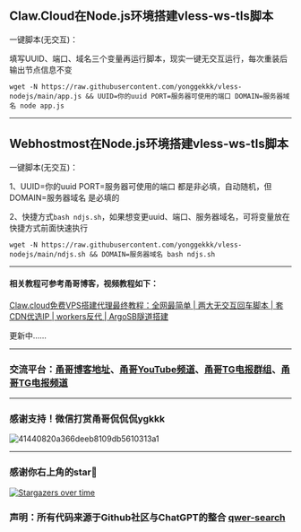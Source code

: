 ## Claw.Cloud在Node.js环境搭建vless-ws-tls脚本

一键脚本(无交互)：

填写UUID、端口、域名三个变量再运行脚本，现实一键无交互运行，每次重装后输出节点信息不变
```
wget -N https://raw.githubusercontent.com/yonggekkk/vless-nodejs/main/app.js && UUID=你的uuid PORT=服务器可使用的端口 DOMAIN=服务器域名 node app.js
```

----------------------------------------------------------

## Webhostmost在Node.js环境搭建vless-ws-tls脚本

一键脚本(无交互)：

1、UUID=你的uuid PORT=服务器可使用的端口 都是非必填，自动随机，但DOMAIN=服务器域名 是必填的

2、快捷方式```bash ndjs.sh```，如果想变更uuid、端口、服务器域名，可将变量放在快捷方式前面快速执行

```
wget -N https://raw.githubusercontent.com/yonggekkk/vless-nodejs/main/ndjs.sh && DOMAIN=服务器域名 bash ndjs.sh
```
----------------------------------------------------------

#### 相关教程可参考甬哥博客，视频教程如下：

[Claw.cloud免费VPS搭建代理最终教程：全网最简单 | 两大无交互回车脚本 | 套CDN优选IP | workers反代 | ArgoSB隧道搭建](https://youtu.be/Esofirx8xrE)

更新中……

----------------------------------------------------------

### 交流平台：[甬哥博客地址](https://ygkkk.blogspot.com)、[甬哥YouTube频道](https://www.youtube.com/@ygkkk)、[甬哥TG电报群组](https://t.me/+jZHc6-A-1QQ5ZGVl)、[甬哥TG电报频道](https://t.me/+DkC9ZZUgEFQzMTZl)

----------------------------------------------------------
### 感谢支持！微信打赏甬哥侃侃侃ygkkk
![41440820a366deeb8109db5610313a1](https://github.com/user-attachments/assets/e5b1f2c0-bd2c-4b8f-8cda-034d3c8ef73f)

----------------------------------------------------------
### 感谢你右上角的star🌟
[![Stargazers over time](https://starchart.cc/yonggekkk/vless-nodejs.svg)](https://starchart.cc/yonggekkk/vless-nodejs)

### 声明：所有代码来源于Github社区与ChatGPT的整合 [qwer-search](https://github.com/qwer-search/Webhostmost-ws-nodejs)
